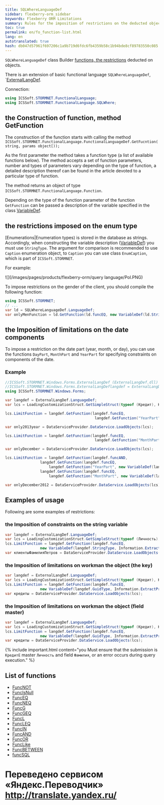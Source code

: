 ```yaml
--- 
title: SQLWhereLanguageDef 
sidebar: flexberry-orm_sidebar 
keywords: Flexberry ORM Limitations 
summary: Rules for the imposition of restrictions on the deducted objects 
toc: true 
permalink: en/fo_function-list.html 
lang: en 
autotranslated: true 
hash: db047d57961f697206c1a9b719d6fdc6fb4359b58c1b94bde8cf89783550c085 
--- 
```


`SQLWhereLanguageDef` class Builder [functions, the restrictions](fo_limit-function.html) deducted on objects. 

There is an extension of basic functional language `SQLWhereLanguageDef`, `[ExternalLangDef](fo_external-lang-def.html). 

Connection: 

``` csharp
using ICSSoft.STORMNET.FunctionalLanguage;
using ICSSoft.STORMNET.FunctionalLanguage.SQLWhere;
``` 

## the Construction of function, method GetFunction 

The construction of the function starts with calling the method `ICSSoft.STORMNET.FunctionalLanguage.FunctionalLanguageDef.GetFucntion(string, params object[));` 

As the first parameter the method takes a function type (a list of available functions below). The method accepts a set of function parameters, number and types of parameters vary depending on the type of function, a detailed description thereof can be found in the article devoted to a particular type of function. 

The method returns an object of type `ICSSoft.STORMNET.FunctionalLanguage.Function`. 

Depending on the type of the function parameter of the function `GetFunction` can be passed a description of the variable specified in the class [VariableDef](fo_variable-def.html). 

## the restrictions imposed on the enum type 

[Enumerations|Enumeration types) is stored in the database as strings. Accordingly, when constructing the variable description ([VariableDef](fo_variable-def.html)) you must use `StringType`. The argument for comparison is recommended to use `Caption` enumeration object, to `Caption` you can use class `EnumCaption`, which is part of `ICSSoft.STORMNET`. 

For example: 

![](/images/pages/products/flexberry-orm/query language/Pol.PNG) 

To impose restrictions on the gender of the client, you should compile the following function: 

```csharp
using ICSSoft.STORMNET;
// ... 
var ld = SQLWhereLanguageDef.LanguageDef;
var onlyMenFunction = ld.GetFunction(ld.funcEQ, new VariableDef(ld.StringType, Information.ExtractPropertyPath<Клиент>(x => x.Пол)), EnumCaption.GetCaptionFor(tПол.Мужской));
``` 

## the Imposition of limitations on the date components 

To impose a restriction on the date part (year, month, or day), you can use the functions `DayPart`, `MonthPart` and `YearPart` for specifying constraints on components of the date. 

### Example 

```csharp
//ICSSoft.STORMNET.Windows.Forms.ExternalLangDef (ExternalLangDef.dll) 
//ICSSoft.STORMNET.Windows.Forms.ExternalLangDeflangdef = ExternalLangDef.LanguageDef; 
using ICSSoft.STORMNET.Windows.Forms;

var langdef = ExternalLangDef.LanguageDef;
var lcs = LoadingCustomizationStruct.GetSimpleStruct(typeof (Кредит), Кредит.Views.КредитE);

lcs.LimitFunction = langdef.GetFunction(langdef.funcEQ,
                                         langdef.GetFunction("YearPart", new VariableDef(langdef.DateTimeType, "Datavideo")), "2013");

var only2013year = DataServiceProvider.DataService.LoadObjects(lcs);

lcs.LimitFunction = langdef.GetFunction(langdef.funcEQ,
                                         langdef.GetFunction("MonthPart", new VariableDef(langdef.DateTimeType, "Datavideo")), "12");

var onlyDecember = DataServiceProvider.DataService.LoadObjects(lcs);

lcs.LimitFunction = langdef.GetFunction(langdef.funcAND,
                langdef.GetFunction(langdef.funcEQ, 
                    langdef.GetFunction("YearPart", new VariableDef(langdef.DateTimeType, "Datavideo")), "2012"),
                langdef.GetFunction(langdef.funcEQ, 
                    langdef.GetFunction("MonthPart", new VariableDef(langdef.DateTimeType, "Datavideo")), "12"));

var onlyDecember2012 = DataServiceProvider.DataService.LoadObjects(lcs);
``` 

## Examples of usage 

Following are some examples of restrictions: 

### the Imposition of constraints on the string variable 

```csharp
var langdef = ExternalLangDef.LanguageDef;
var lcs = LoadingCustomizationStruct.GetSimpleStruct(typeof (Личность), Личность.Views.ЛичностьE);
lcs.LimitFunction = langdef.GetFunction(langdef.funcEQ,
	            new VariableDef(langdef.StringType, Information.ExtractPropertyPath<Личность>(x => x.Фамилия)), Petrov);
var клиентыФамилияПетров = DataServiceProvider.DataService.LoadObjects(lcs);
``` 

### the Imposition of limitations on workman the object (the key) 

```csharp
var langdef = ExternalLangDef.LanguageDef;
var lcs = LoadingCustomizationStruct.GetSimpleStruct(typeof (Кредит), Кредит.Views.КредитE);
lcs.LimitFunction = langdef.GetFunction(langdef.funcEQ,
	            new VariableDef(langdef.GuidType, Information.ExtractPropertyPath<Кредит>(x => x.Личность)), "64F45BC3-339B-4FBA-A036-C5E9FE9EAE53");
var кредиты = DataServiceProvider.DataService.LoadObjects(lcs);
``` 

### the Imposition of limitations on workman the object (field master) 

```csharp
var langdef = ExternalLangDef.LanguageDef;
var lcs = LoadingCustomizationStruct.GetSimpleStruct(typeof (Кредит), Кредит.Views.КредитE);
lcs.LimitFunction = langdef.GetFunction(langdef.funcEQ,
	            new VariableDef(langdef.GuidType, Information.ExtractPropertyPath<Кредит>(x => x.Личность.Фамилия)), Petrov);
var кредиты = DataServiceProvider.DataService.LoadObjects(lcs);
``` 

{% include important.html content="you Must ensure that the submission is `КредитE` master `Личность` and field `Фамилия`, or an error occurs during query execution." %} 

## List of functions 

* [FuncNOT](fo_func-not.html) 
* [FuncIsNull](fo_func-is-null.html) 
* [FuncEQ](fo_func-eq.html) 
* [FuncNEQ](fo_func-neq.html) 
* [FuncG](fo_compare-functions.html) 
* [FuncGEQ](fo_compare-functions.html) 
* [FuncL](fo_compare-functions.html) 
* [FuncLEQ](fo_compare-functions.html) 
* [FuncIN](fo_func-in.html) 
* [FuncAND](fo_func-and.html) 
* [FuncOR](fo_func-or.html) 
* [FuncLike](fo_func-like.html) 
* [FuncBETWEEN](fo_func-between.html) 
* [funcSQL](fo_func-sql.html) 



 # Переведено сервисом «Яндекс.Переводчик» http://translate.yandex.ru/